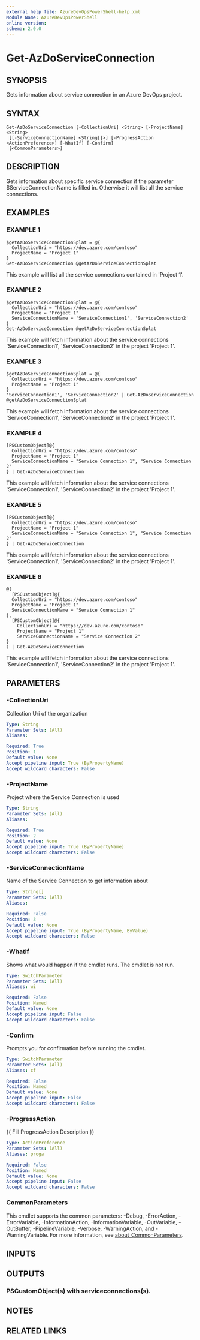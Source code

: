 ```yaml
---
external help file: AzureDevOpsPowerShell-help.xml
Module Name: AzureDevOpsPowerShell
online version:
schema: 2.0.0
---
```


# Get-AzDoServiceConnection

## SYNOPSIS
Gets information about service connection in an Azure DevOps project.

## SYNTAX

```
Get-AzDoServiceConnection [-CollectionUri] <String> [-ProjectName] <String>
 [[-ServiceConnectionName] <String[]>] [-ProgressAction <ActionPreference>] [-WhatIf] [-Confirm]
 [<CommonParameters>]
```

## DESCRIPTION
Gets information about specific service connection if the parameter $ServiceConnectionName is filled in.
Otherwise it will list all the service connections.

## EXAMPLES

### EXAMPLE 1
```
$getAzDoServiceConnectionSplat = @{
  CollectionUri = "https://dev.azure.com/contoso"
  ProjectName = "Project 1"
}
Get-AzDoServiceConnection @getAzDoServiceConnectionSplat
```

This example will list all the service connections contained in 'Project 1'.

### EXAMPLE 2
```
$getAzDoServiceConnectionSplat = @{
  CollectionUri = "https://dev.azure.com/contoso"
  ProjectName = "Project 1"
  ServiceConnectionName = 'ServiceConnection1', 'ServiceConnection2'
}
Get-AzDoServiceConnection @getAzDoServiceConnectionSplat
```

This example will fetch information about the service connections 'ServiceConnection1', 'ServiceConnection2' in the project 'Project 1'.

### EXAMPLE 3
```
$getAzDoServiceConnectionSplat = @{
  CollectionUri = "https://dev.azure.com/contoso"
  ProjectName = "Project 1"
}
'ServiceConnection1', 'ServiceConnection2' | Get-AzDoServiceConnection @getAzDoServiceConnectionSplat
```

This example will fetch information about the service connections 'ServiceConnection1', 'ServiceConnection2' in the project 'Project 1'.

### EXAMPLE 4
```
[PSCustomObject]@{
  CollectionUri = "https://dev.azure.com/contoso"
  ProjectName = "Project 1"
  ServiceConnectionName = "Service Connection 1", "Service Connection 2"
} | Get-AzDoServiceConnection
```

This example will fetch information about the service connections 'ServiceConnection1', 'ServiceConnection2' in the project 'Project 1'.

### EXAMPLE 5
```
[PSCustomObject]@{
  CollectionUri = "https://dev.azure.com/contoso"
  ProjectName = "Project 1"
  ServiceConnectionName = "Service Connection 1", "Service Connection 2"
} | Get-AzDoServiceConnection
```

This example will fetch information about the service connections 'ServiceConnection1', 'ServiceConnection2' in the project 'Project 1'.

### EXAMPLE 6
```
@(
  [PSCustomObject]@{
  CollectionUri = "https://dev.azure.com/contoso"
  ProjectName = "Project 1"
  ServiceConnectionName = "Service Connection 1"
},
  [PSCustomObject]@{
    CollectionUri = "https://dev.azure.com/contoso"
    ProjectName = "Project 1"
    ServiceConnectionName = "Service Connection 2"
}
) | Get-AzDoServiceConnection
```

This example will fetch information about the service connections 'ServiceConnection1', 'ServiceConnection2' in the project 'Project 1'.

## PARAMETERS

### -CollectionUri
Collection Uri of the organization

```yaml
Type: String
Parameter Sets: (All)
Aliases:

Required: True
Position: 1
Default value: None
Accept pipeline input: True (ByPropertyName)
Accept wildcard characters: False
```

### -ProjectName
Project where the Service Connection is used

```yaml
Type: String
Parameter Sets: (All)
Aliases:

Required: True
Position: 2
Default value: None
Accept pipeline input: True (ByPropertyName)
Accept wildcard characters: False
```

### -ServiceConnectionName
Name of the Service Connection to get information about

```yaml
Type: String[]
Parameter Sets: (All)
Aliases:

Required: False
Position: 3
Default value: None
Accept pipeline input: True (ByPropertyName, ByValue)
Accept wildcard characters: False
```

### -WhatIf
Shows what would happen if the cmdlet runs.
The cmdlet is not run.

```yaml
Type: SwitchParameter
Parameter Sets: (All)
Aliases: wi

Required: False
Position: Named
Default value: None
Accept pipeline input: False
Accept wildcard characters: False
```

### -Confirm
Prompts you for confirmation before running the cmdlet.

```yaml
Type: SwitchParameter
Parameter Sets: (All)
Aliases: cf

Required: False
Position: Named
Default value: None
Accept pipeline input: False
Accept wildcard characters: False
```

### -ProgressAction
{{ Fill ProgressAction Description }}

```yaml
Type: ActionPreference
Parameter Sets: (All)
Aliases: proga

Required: False
Position: Named
Default value: None
Accept pipeline input: False
Accept wildcard characters: False
```

### CommonParameters
This cmdlet supports the common parameters: -Debug, -ErrorAction, -ErrorVariable, -InformationAction, -InformationVariable, -OutVariable, -OutBuffer, -PipelineVariable, -Verbose, -WarningAction, and -WarningVariable. For more information, see [about_CommonParameters](http://go.microsoft.com/fwlink/?LinkID=113216).

## INPUTS

## OUTPUTS

### PSCustomObject(s) with serviceconnections(s).
## NOTES

## RELATED LINKS

